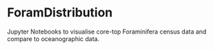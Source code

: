 # ForamDistribution
Jupyter Notebooks to visualise core-top Foraminifera census data and compare to oceanographic data.
